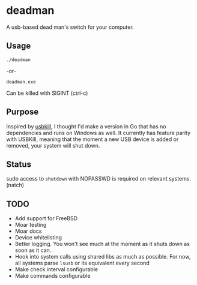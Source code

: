 # deadman
A usb-based dead man's switch for your computer.

## Usage
```
./deadman
```
-or-
```
deadman.exe
```

Can be killed with SIGINT (ctrl-c)

## Purpose
Inspired by [usbkill](https://github.com/hephaest0s/usbkill), I thought I'd make a version in Go that has no dependencies and runs on Windows as well. It currently has feature parity with USBKill, meaning that the moment a new USB device is added or removed, your system will shut down.

## Status
sudo access to ```shutdown``` with NOPASSWD is required on relevant systems. (natch)

## TODO
* Add support for FreeBSD
* Moar testing
* Moar docs
* Device whitelisting
* Better logging. You won't see much at the moment as it shuts down as soon as it can.
* Hook into system calls using shared libs as much as possible. For now, all systems parse ```lsusb``` or its equivalent every second
* Make check interval configurable
* Make commands configurable
